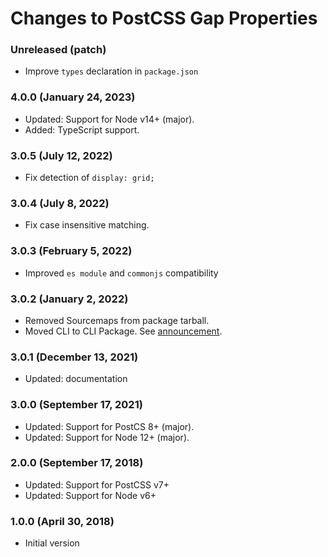 # Changes to PostCSS Gap Properties

### Unreleased (patch)

- Improve `types` declaration in `package.json`

### 4.0.0 (January 24, 2023)

- Updated: Support for Node v14+ (major).
- Added: TypeScript support.

### 3.0.5 (July 12, 2022)

- Fix detection of `display: grid;`

### 3.0.4 (July 8, 2022)

- Fix case insensitive matching.

### 3.0.3 (February 5, 2022)

- Improved `es module` and `commonjs` compatibility

### 3.0.2 (January 2, 2022)

- Removed Sourcemaps from package tarball.
- Moved CLI to CLI Package. See [announcement](https://github.com/csstools/postcss-plugins/discussions/121).

### 3.0.1 (December 13, 2021)

- Updated: documentation

### 3.0.0 (September 17, 2021)

- Updated: Support for PostCS 8+ (major).
- Updated: Support for Node 12+ (major).

### 2.0.0 (September 17, 2018)

- Updated: Support for PostCSS v7+
- Updated: Support for Node v6+

### 1.0.0 (April 30, 2018)

- Initial version
